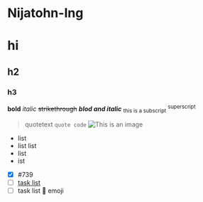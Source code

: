 # Nijatohn-Ing
# hi
## h2
### h3
**bold**
*italic*
~~strikethrough~~ 
***blod and italic***
<sub>this is a subscript</sub>
<sup>superscript</sup>
> quotetext
```quote code```
![This is an image](https://www.pexels.com/photo/close-up-of-rabbit-on-field-326012/)
- list
- list
 list
-  list
 - ist
 
 - [x] #739 
 - [ ] [task list](https://github.com/octo-org/octo-repo/issues/740)
-  [ ] task list
 :tada: emoji
